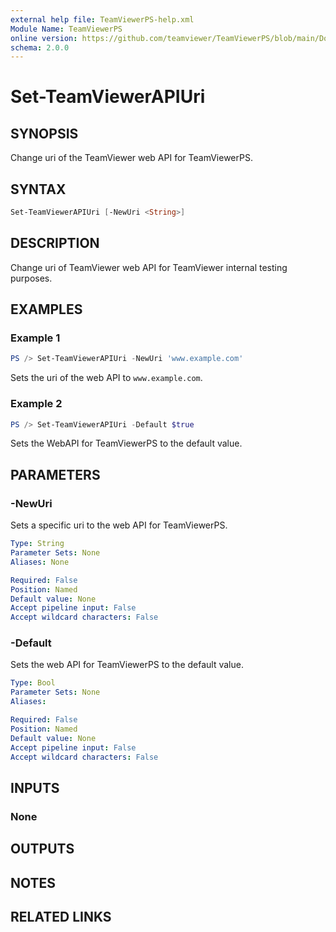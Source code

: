 ```yaml
---
external help file: TeamViewerPS-help.xml
Module Name: TeamViewerPS
online version: https://github.com/teamviewer/TeamViewerPS/blob/main/Docs/Help/Set-TeamViewerAPIUri.md
schema: 2.0.0
---
```


# Set-TeamViewerAPIUri

## SYNOPSIS

Change uri of the TeamViewer web API for TeamViewerPS.

## SYNTAX

```powershell
Set-TeamViewerAPIUri [-NewUri <String>] 
```

## DESCRIPTION

Change uri of TeamViewer web API for TeamViewer internal testing purposes.

## EXAMPLES

### Example 1

```powershell
PS /> Set-TeamViewerAPIUri -NewUri 'www.example.com'
```

Sets the uri of the web API to `www.example.com`.

### Example 2

```powershell
PS /> Set-TeamViewerAPIUri -Default $true
```

Sets the WebAPI for TeamViewerPS to the default value.

## PARAMETERS

### -NewUri

Sets a specific uri to the web API for TeamViewerPS. 

```yaml
Type: String
Parameter Sets: None
Aliases: None

Required: False
Position: Named
Default value: None
Accept pipeline input: False
Accept wildcard characters: False
```

### -Default

Sets the web API for TeamViewerPS to the default value.

```yaml
Type: Bool
Parameter Sets: None
Aliases:

Required: False
Position: Named
Default value: None
Accept pipeline input: False
Accept wildcard characters: False
```

## INPUTS

### None

## OUTPUTS

## NOTES

## RELATED LINKS
